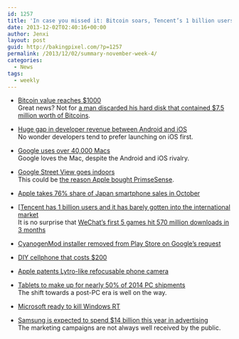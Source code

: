 ```yaml
---
id: 1257
title: 'In case you missed it: Bitcoin soars, Tencent’s 1 billion users, Android-iOS revenue gap, Samsung’s advertising splurge, and more'
date: 2013-12-02T02:40:16+00:00
author: Jenxi
layout: post
guid: http://bakingpixel.com/?p=1257
permalink: /2013/12/02/summary-november-week-4/
categories:
  - News
tags:
  - weekly
---
```

  * [Bitcoin value reaches $1000](http://bakingpixel.com/2013/11/bitcoin-value-reaches-1000/)  
    Great news? Not for [a man discarded his hard disk that contained $7.5 million worth of Bitcoins](http://bakingpixel.com/2013/11/75m-worth-of-bitcoins-discarded-in-landfill/).

  * [Huge gap in developer revenue between Android and iOS](http://bakingpixel.com/2013/11/developer-revenue/)  
    No wonder developers tend to prefer launching on iOS first.

  * [Google uses over 40,000 Macs](http://bakingpixel.com/2013/11/google-uses-over-40000-macs/)  
    Google loves the Mac, despite the Android and iOS rivalry.

  * [Google Street View goes indoors](http://bakingpixel.com/2013/11/google-street-view-indoors/)  
    This could be [the reason Apple bought PrimseSense](http://bakingpixel.com/2013/11/apple-purchased-primesense-for-mapping-instead-of-motion-sensing-technology/).

  * [Apple takes 76% share of Japan smartphone sales in October](http://bakingpixel.com/2013/11/apple-japan-share/)

  * [[Tencent has 1 billion users and it has barely gotten into the international market](http://bakingpixel.com/2013/11/tencent-billion-users/)  
    It is no surprise that [WeChat’s first 5 games hit 570 million downloads in 3 months](http://bakingpixel.com/2013/11/wechat-games/)

  * [CyanogenMod installer removed from Play Store on Google’s request](http://bakingpixel.com/2013/11/cyanogenmod-installer-removed-from-play-store-on-googles-request/)

  * [DIY cellphone that costs $200](http://bakingpixel.com/2013/11/diy-cellphone-that-costs-200/)

  * [Apple patents Lytro-like refocusable phone camera](http://bakingpixel.com/2013/11/apple-refocusable-camera/)

  * [Tablets to make up for nearly 50% of 2014 PC shipments](http://bakingpixel.com/2013/11/tablets-shipments/)  
    The shift towards a post-PC era is well on the way.

  * [Microsoft ready to kill Windows RT](http://bakingpixel.com/2013/12/microsoft-windows-rt/)

  * [Samsung is expected to spend $14 billion this year in advertising](http://bakingpixel.com/2013/12/samsung-advertising/)  
    The marketing campaigns are not always well received by the public.